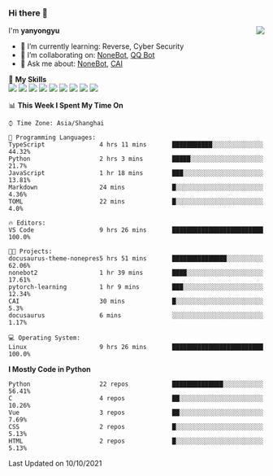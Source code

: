 ### Hi there 👋

<a href="#">
  <img align="right" src="https://github-readme-stats.vercel.app/api?username=yanyongyu&count_private=true&show_icons=true&bg_color=15,f2f7fd,E0EAFC" />
</a>

I'm **yanyongyu**

- 🌱 I’m currently learning: Reverse, Cyber Security
- 👯 I’m collaborating on: [NoneBot](https://github.com/nonebot), [QQ Bot](https://github.com/Mrs4s/go-cqhttp)
- 💬 Ask me about: [NoneBot](https://github.com/nonebot), [CAI](https://github.com/cscs181/CAI)

🌟 **My Skills**  
![](https://img.shields.io/badge/-Python-3e74a2?style=flat-square&logo=Python&logoColor=fff)
![](https://img.shields.io/badge/-Node.js-339933?style=flat-square&logo=Node.js&logoColor=fff)
![](https://img.shields.io/badge/-Vue-4fc08d?style=flat-square&logo=Vue.js&logoColor=fff)
![](https://img.shields.io/badge/-React-2d98ce?style=flat-square&logo=React&logoColor=fff)
![](https://img.shields.io/badge/-Docker-2496ED?style=flat-square&logo=Docker&logoColor=fff)
![](https://img.shields.io/badge/-Linux-000000?style=flat-square&logo=Linux&logoColor=fff)
![](https://img.shields.io/badge/-MySQL-4479A1?style=flat-square&logo=MySQL&logoColor=fff)
![](https://img.shields.io/badge/-Redis-DC382D?style=flat-square&logo=Redis&logoColor=fff)
![](https://img.shields.io/badge/-MongoDB-47A248?style=flat-square&logo=MongoDB&logoColor=fff)

<!--START_SECTION:waka-->
📊 **This Week I Spent My Time On** 

```text
⌚︎ Time Zone: Asia/Shanghai

💬 Programming Languages: 
TypeScript               4 hrs 11 mins       ███████████░░░░░░░░░░░░░░   44.32% 
Python                   2 hrs 3 mins        █████░░░░░░░░░░░░░░░░░░░░   21.7% 
JavaScript               1 hr 18 mins        ███░░░░░░░░░░░░░░░░░░░░░░   13.81% 
Markdown                 24 mins             █░░░░░░░░░░░░░░░░░░░░░░░░   4.36% 
TOML                     22 mins             █░░░░░░░░░░░░░░░░░░░░░░░░   4.0%

🔥 Editors: 
VS Code                  9 hrs 26 mins       █████████████████████████   100.0%

🐱‍💻 Projects: 
docusaurus-theme-nonepres5 hrs 51 mins       ███████████████░░░░░░░░░░   62.06% 
nonebot2                 1 hr 39 mins        ████░░░░░░░░░░░░░░░░░░░░░   17.61% 
pytorch-learning         1 hr 9 mins         ███░░░░░░░░░░░░░░░░░░░░░░   12.34% 
CAI                      30 mins             █░░░░░░░░░░░░░░░░░░░░░░░░   5.3% 
docusaurus               6 mins              ░░░░░░░░░░░░░░░░░░░░░░░░░   1.17%

💻 Operating System: 
Linux                    9 hrs 26 mins       █████████████████████████   100.0%

```

**I Mostly Code in Python** 

```text
Python                   22 repos            ██████████████░░░░░░░░░░░   56.41% 
C                        4 repos             ██░░░░░░░░░░░░░░░░░░░░░░░   10.26% 
Vue                      3 repos             ██░░░░░░░░░░░░░░░░░░░░░░░   7.69% 
CSS                      2 repos             █░░░░░░░░░░░░░░░░░░░░░░░░   5.13% 
HTML                     2 repos             █░░░░░░░░░░░░░░░░░░░░░░░░   5.13%

```



 Last Updated on 10/10/2021
<!--END_SECTION:waka-->
